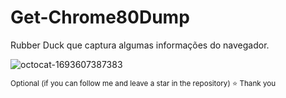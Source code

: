 # Get-Chrome80Dump

Rubber Duck que captura algumas informações do navegador.

![octocat-1693607387383](https://github.com/MMVonnSeek/Get-Chrome80Dump/assets/89359847/4b57af28-8e29-47b1-8713-b4fc6c82252e)



<sub>Optional (if you can follow me and leave a star in the repository)  ⭐
Thank you
  
